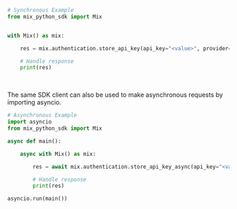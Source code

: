 <!-- Start SDK Example Usage [usage] -->
```python
# Synchronous Example
from mix_python_sdk import Mix


with Mix() as mix:

    res = mix.authentication.store_api_key(api_key="<value>", provider="openrouter")

    # Handle response
    print(res)
```

</br>

The same SDK client can also be used to make asynchronous requests by importing asyncio.

```python
# Asynchronous Example
import asyncio
from mix_python_sdk import Mix

async def main():

    async with Mix() as mix:

        res = await mix.authentication.store_api_key_async(api_key="<value>", provider="openrouter")

        # Handle response
        print(res)

asyncio.run(main())
```
<!-- End SDK Example Usage [usage] -->